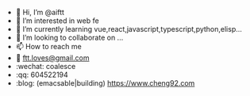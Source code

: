 - 👋 Hi, I’m @aiftt
- 👀 I’m interested in web fe
- 🌱 I’m currently learning vue,react,javascript,typescript,python,elisp...
- 💞️ I’m looking to collaborate on ...
- 📫 How to reach me 
- :email: ftt.loves@gmail.com
- :wechat: coalesce
- :qq: 604522194
- :blog: (emacsable|building) https://www.cheng92.com

<!---
aiftt/aiftt is a ✨ special ✨ repository because its `README.md` (this file) appears on your GitHub profile.
You can click the Preview link to take a look at your changes.
--->
